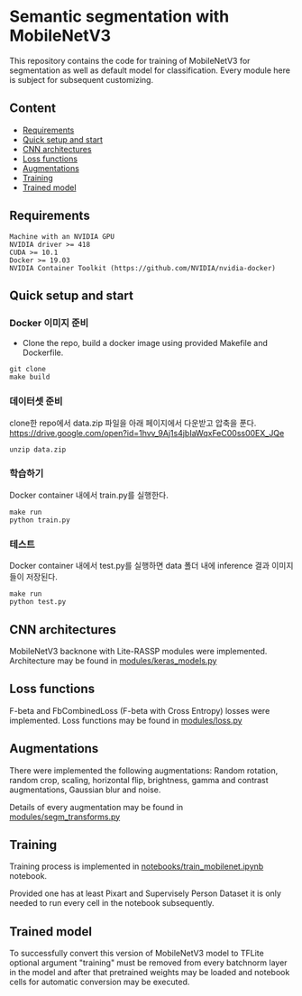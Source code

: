 # Semantic segmentation with MobileNetV3

This repository contains the code for training of MobileNetV3 for segmentation as well as default model for classification. Every module here is subject for subsequent customizing.
## Content
*  [Requirements](#requirements)
*  [Quick setup and start](#quickstart)
*  [CNN architectures](#cnn)
*  [Loss functions](#loss_functions)
*  [Augmentations](#augmentations)
*  [Training](#training)
*  [Trained model](#trained_model)

## Requirements  <a name="requirements"/>
    Machine with an NVIDIA GPU
    NVIDIA driver >= 418
    CUDA >= 10.1
    Docker >= 19.03
    NVIDIA Container Toolkit (https://github.com/NVIDIA/nvidia-docker)
    
## Quick setup and start  <a name="quickstart"/>

### Docker 이미지 준비 
* Clone the repo, build a docker image using provided Makefile and Dockerfile. 

```
git clone 
make build
```

### 데이터셋 준비
clone한 repo에서 data.zip 파일을 아래 페이지에서 다운받고 압축을 푼다.
https://drive.google.com/open?id=1hvv_9Aj1s4jbIaWqxFeC00ss00EX_JQe
```
unzip data.zip
```

### 학습하기
Docker container 내에서 train.py를 실행한다.
```
make run
python train.py
```

### 테스트
Docker container 내에서 test.py를 실행하면 data 폴더 내에 inference 결과 이미지들이 저장된다. 
```
make run
python test.py
```

## CNN architectures <a name="cnn"/> 

MobileNetV3 backnone with Lite-RASSP modules were implemented.
Architecture may be found in [modules/keras_models.py](modules/keras_models.py)

## Loss functions  <a name="loss_functions"/>

F-beta and FbCombinedLoss (F-beta with Cross Entropy) losses were implemented.
Loss functions may be found in [modules/loss.py](modules/loss.py)

## Augmentations <a name="augmentations"/>

There were implemented the following augmentations:
Random rotation, random crop, scaling,
 horizontal flip, brightness, gamma and contrast augmentations,
  Gaussian blur and noise.
  
Details of every augmentation may be found in [modules/segm_transforms.py](modules/segm_transforms.py)
    
## Training  <a name="training"/>
 
 Training process is implemented in [notebooks/train_mobilenet.ipynb](notebooks/train_mobilenet.ipynb) notebook.
 
 Provided one has at least Pixart and Supervisely Person Dataset it is only needed to run every cell in the notebook subsequently.
 
## Trained model  <a name="trained_model"/>
 
 To successfully convert this version of MobileNetV3 model to TFLite optional argument "training" must be removed from every batchnorm layer in the model and after that pretrained weights may be loaded and notebook cells for automatic conversion may be executed.
